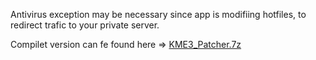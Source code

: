 Antivirus exception may be necessary since app is modifiing hotfiles, to redirect trafic to your private server.

Compilet version can fe found here  => [KME3_Patcher.7z](https://github.com/GamerClassN7/KME3_Patcher/releases/tag/0.0.1-alfa)
